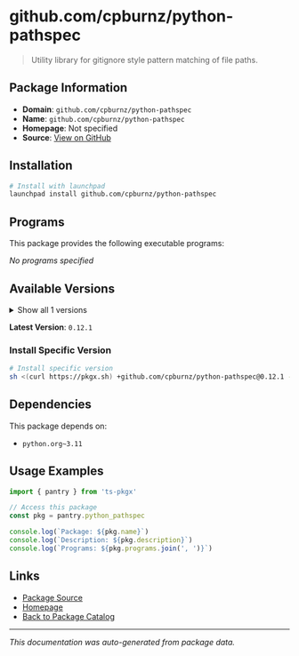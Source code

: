 # github.com/cpburnz/python-pathspec

> Utility library for gitignore style pattern matching of file paths.

## Package Information

- **Domain**: `github.com/cpburnz/python-pathspec`
- **Name**: `github.com/cpburnz/python-pathspec`
- **Homepage**: Not specified
- **Source**: [View on GitHub](https://github.com/pkgxdev/pantry/tree/main/projects/github.com/cpburnz/python-pathspec/package.yml)

## Installation

```bash
# Install with launchpad
launchpad install github.com/cpburnz/python-pathspec
```

## Programs

This package provides the following executable programs:

*No programs specified*

## Available Versions

<details>
<summary>Show all 1 versions</summary>

- `0.12.1`

</details>

**Latest Version**: `0.12.1`

### Install Specific Version

```bash
# Install specific version
sh <(curl https://pkgx.sh) +github.com/cpburnz/python-pathspec@0.12.1 -- $SHELL -i
```

## Dependencies

This package depends on:

- `python.org~3.11`

## Usage Examples

```typescript
import { pantry } from 'ts-pkgx'

// Access this package
const pkg = pantry.python_pathspec

console.log(`Package: ${pkg.name}`)
console.log(`Description: ${pkg.description}`)
console.log(`Programs: ${pkg.programs.join(', ')}`)
```

## Links

- [Package Source](https://github.com/pkgxdev/pantry/tree/main/projects/github.com/cpburnz/python-pathspec/package.yml)
- [Homepage](#)
- [Back to Package Catalog](../../package-catalog.md)

---

*This documentation was auto-generated from package data.*
